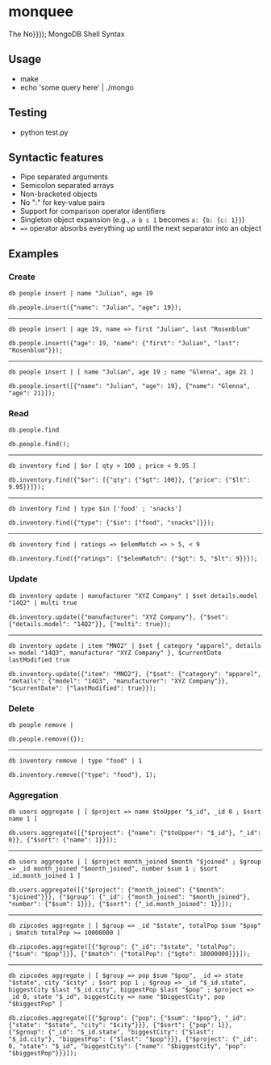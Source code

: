 # monquee
The No}}}); MongoDB Shell Syntax

## Usage
* make
* echo 'some query here' | ./mongo

## Testing
* python test.py

## Syntactic features
* Pipe separated arguments
* Semicolon separated arrays
* Non-bracketed objects
* No ":" for key-value pairs
* Support for comparison operator identifiers
* Singleton object expansion (e.g., `a b c 1` becomes `a: {b: {c: 1}}`)
* `=>` operator absorbs everything up until the next separator into an object

## Examples

### Create

`db people insert | name "Julian", age 19`

`db.people.insert({"name": "Julian", "age": 19});`
***
`db people insert | age 19, name => first "Julian", last "Rosenblum"`

`db.people.insert({"age": 19, "name": {"first": "Julian", "last": "Rosenblum"}});`
***
`db people insert | [ name "Julian", age 19 ; name "Glenna", age 21 ]`

`db.people.insert([{"name": "Julian", "age": 19}, {"name": "Glenna", "age": 21}]);`

### Read

`db.people.find`

`db.people.find();`
***
`db inventory find | $or [ qty > 100 ; price < 9.95 ]`

`db.inventory.find({"$or": [{"qty": {"$gt": 100}}, {"price": {"$lt": 9.95}}]});`
***
`db inventory find | type $in ['food' ; 'snacks']`

`db.inventory.find({"type": {"$in": ["food", "snacks"]}});`
***
`db inventory find | ratings => $elemMatch => > 5, < 9`

`db.inventory.find({"ratings": {"$elemMatch": {"$gt": 5, "$lt": 9}}});`

### Update

`db inventory update | manufacturer "XYZ Company" | $set details.model "14Q2" | multi true`

`db.inventory.update({"manufacturer": "XYZ Company"}, {"$set": {"details.model": "14Q2"}}, {"multi": true});`
***
`db inventory update | item "MNO2" | $set { category "apparel", details => model "14Q3", manufacturer "XYZ Company" }, $currentDate lastModified true`

`db.inventory.update({"item": "MNO2"}, {"$set": {"category": "apparel", "details": {"model": "14Q3", "manufacturer": "XYZ Company"}}, "$currentDate": {"lastModified": true}});`

### Delete

`db people remove |`

`db.people.remove({});`
***
`db inventory remove | type "food" | 1`

`db.inventory.remove({"type": "food"}, 1);`

### Aggregation

`db users aggregate | [ $project => name $toUpper "$_id", _id 0 ; $sort name 1 ]`

`db.users.aggregate([{"$project": {"name": {"$toUpper": "$_id"}, "_id": 0}}, {"$sort": {"name": 1}}]);`
***
`db users aggregate | [ $project month_joined $month "$joined" ; $group => _id month_joined "$month_joined", number $sum 1 ; $sort _id.month_joined 1 ]`

`db.users.aggregate([{"$project": {"month_joined": {"$month": "$joined"}}}, {"$group": {"_id": {"month_joined": "$month_joined"}, "number": {"$sum": 1}}}, {"$sort": {"_id.month_joined": 1}}]);`
***
`db zipcodes aggregate | [ $group => _id "$state", totalPop $sum "$pop" ; $match totalPop >= 10000000 ]`

`db.zipcodes.aggregate([{"$group": {"_id": "$state", "totalPop": {"$sum": "$pop"}}}, {"$match": {"totalPop": {"$gte": 10000000}}}]);`
***
`db zipcodes aggregate | [ $group => pop $sum "$pop", _id => state "$state", city "$city" ; $sort pop 1 ; $group => _id "$_id.state", biggestCity $last "$_id.city", biggestPop $last "$pop" ; $project => _id 0, state "$_id", biggestCity => name "$biggestCity", pop "$biggestPop" ]`

`db.zipcodes.aggregate([{"$group": {"pop": {"$sum": "$pop"}, "_id": {"state": "$state", "city": "$city"}}}, {"$sort": {"pop": 1}}, {"$group": {"_id": "$_id.state", "biggestCity": {"$last": "$_id.city"}, "biggestPop": {"$last": "$pop"}}}, {"$project": {"_id": 0, "state": "$_id", "biggestCity": {"name": "$biggestCity", "pop": "$biggestPop"}}}]);`